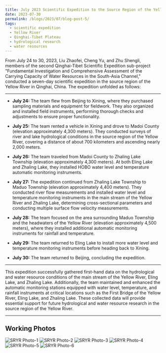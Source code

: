 ```yaml
---
title: July 2023 Scientific Expedition to the Source Region of the Yellow River
date: 2023-07-30
permalink: /blogs/2023/07/blog-post-5/
tags:
  - scientific expedition
  - Yellow River
  - Qinghai-Tibet Plateau
  - hydrological research
  - water resources
---
```


From July 24 to 30, 2023, Liu Zhaofei, Cheng Yu, and Zhu Shengli, members of the second Qinghai-Tibet Scientific Expedition sub-project "Fundamental Investigation and Comprehensive Assessment of the Carrying Capacity of Water Resources in the South-Asia Channel," conducted a seven-day scientific expedition in the source region of the Yellow River in Qinghai, China. The expedition unfolded as follows:

---

- **July 24:** The team flew from Beijing to Xining, where they purchased sampling materials and equipment for fieldwork. They also organized and installed field instruments, performing thorough checks and adjustments to ensure proper functionality.
  
- **July 25:** The team rented a vehicle in Xining and drove to Madoi County (elevation approximately 4,300 meters). They conducted surveys of river and lake hydrological conditions in the source region of the Yellow River, covering a distance of about 700 kilometers and ascending nearly 2,000 meters.
  
- **July 26:** The team traveled from Madoi County to Zhaling Lake Township (elevation approximately 4,300 meters). At both Eling Lake and Zhaling Lake, they installed HOBO water level and temperature automatic monitoring instruments.
  
- **July 27:** The expedition continued from Zhaling Lake Township to Maduo Township (elevation approximately 4,400 meters). They conducted river flow measurements and installed water level and temperature monitoring instruments in the main stream of the Yellow River and Zhaling Lake, determining cross-sectional parameters and conducting multiple surface flow velocity measurements.
  
- **July 28:** The team focused on the area surrounding Maduo Township and the headwaters of the Yellow River (elevation approximately 4,500 meters), where they installed additional automatic monitoring instruments for rainfall and temperature.
  
- **July 29:** The team returned to Eling Lake to install more water level and temperature monitoring instruments before heading back to Xining.
  
- **July 30:** The team returned to Beijing, concluding the expedition.

---

This expedition successfully gathered first-hand data on the hydrological and water resource conditions of the main stream of the Yellow River, Eling Lake, and Zhaling Lake. Additionally, the team maintained and enhanced the automatic monitoring stations equipped with water level, temperature, and rainfall instruments at critical locations such as the First Bridge of the Yellow River, Eling Lake, and Zhaling Lake. These collected data will provide essential support for future hydrological and water resource research in the source region of the Yellow River.

---
Working Photos
------
![SRYR Photo-1](https://shengli-zhu.github.io/images/b-photo/b-5/1.jpg)
![SRYR Photo-2](https://shengli-zhu.github.io/images/b-photo/b-5/2.jpg)
![SRYR Photo-3](https://shengli-zhu.github.io/images/b-photo/b-5/3.jpg)
![SRYR Photo-4](https://shengli-zhu.github.io/images/b-photo/b-5/4.jpg)
![SRYR Photo-5](https://shengli-zhu.github.io/images/b-photo/b-5/5.jpg)
![SRYR Photo-6](https://shengli-zhu.github.io/images/b-photo/b-5/6.jpg)


